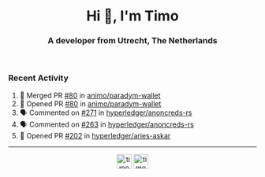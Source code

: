 <h1 align="center">Hi 👋, I'm Timo</h1>
<h3 align="center">A developer from Utrecht, The Netherlands</h3>
<br/>
<!-- https://github.com/rahuldkjain/github-profile-readme-generator --!>

<!--  <p align="left"><img src="https://github-readme-stats.vercel.app/api?username=timoglastra&show_icons=true&count_private=true&" alt="timoglastra" /></p> --!>

<!--
Github language stats
<p align="left"><img src="https://github-readme-stats.vercel.app/api/top-langs/?username=timoglastra&layout=compact" alt="timoglastra" /><p>
-->

<!-- Codestats language stats -->
<!-- <p align="left"><img src="https://codestats-readme.vercel.app/api/top-langs/?username=timoglastra&layout=compact&language_count=12" alt="timoglastra" /><p>    --!>
  
<h3>Recent Activity</h3>

<!--START_SECTION:activity-->
1. 🎉 Merged PR [#80](https://github.com/animo/paradym-wallet/pull/80) in [animo/paradym-wallet](https://github.com/animo/paradym-wallet)
2. 💪 Opened PR [#80](https://github.com/animo/paradym-wallet/pull/80) in [animo/paradym-wallet](https://github.com/animo/paradym-wallet)
3. 🗣 Commented on [#271](https://github.com/hyperledger/anoncreds-rs/pull/271#issuecomment-1810334254) in [hyperledger/anoncreds-rs](https://github.com/hyperledger/anoncreds-rs)
4. 🗣 Commented on [#263](https://github.com/hyperledger/anoncreds-rs/issues/263#issuecomment-1807603326) in [hyperledger/anoncreds-rs](https://github.com/hyperledger/anoncreds-rs)
5. 💪 Opened PR [#202](https://github.com/hyperledger/aries-askar/pull/202) in [hyperledger/aries-askar](https://github.com/hyperledger/aries-askar)
<!--END_SECTION:activity-->

---

<p align="center">
<a href="https://twitter.com/timoglastra" target="blank"><img align="center" src="https://cdn.jsdelivr.net/npm/simple-icons@3.0.1/icons/twitter.svg" alt="timoglastra" height="30" width="30" /></a>
<a href="https://linkedin.com/in/timoglastra" target="blank"><img align="center" src="https://cdn.jsdelivr.net/npm/simple-icons@3.0.1/icons/linkedin.svg" alt="timoglastra" height="30" width="30" /></a>
</p>



